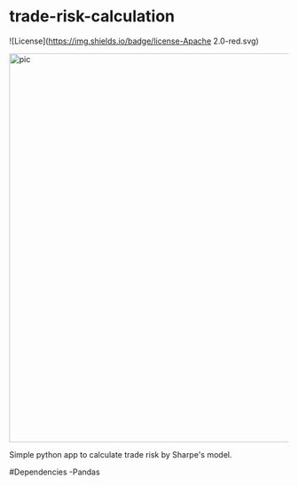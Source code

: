 # trade-risk-calculation

![License](https://img.shields.io/badge/license-Apache 2.0-red.svg)

<p align="left">
  <img width="700" alt="pic" src="https://github.com/dv-lebedev/trade-risk-calculation/blob/master/screenshot.png">
</p>

Simple python app to calculate trade risk by Sharpe's model.

#Dependencies
-Pandas
